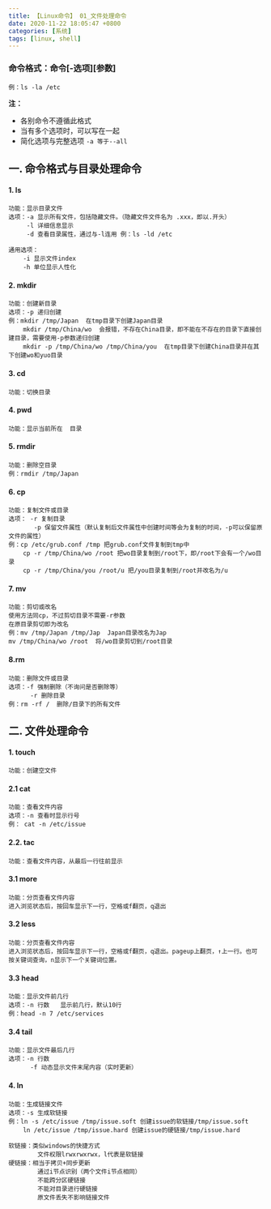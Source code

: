 ```yaml
---
title: 【Linux命令】 01_文件处理命令
date: 2020-11-22 18:05:47 +0800
categories: [系统]
tags: [linux, shell]
---
```


### 命令格式：命令[-选项][参数]  
    例：ls -la /etc
**注：**
* 各别命令不遵循此格式
* 当有多个选项时，可以写在一起
* 简化选项与完整选项 `-a 等于--all`  


## 一. 命令格式与目录处理命令
#### 1. ls
    功能：显示目录文件  
    选项：-a 显示所有文件，包括隐藏文件。（隐藏文件文件名为 .xxx，即以.开头）
         -l 详细信息显示
         -d 查看目录属性，通过与-l连用 例：ls -ld /etc
         
    通用选项：
        -i 显示文件index
        -h 单位显示人性化

#### 2. mkdir
    功能：创建新目录
    选项：-p 递归创建
    例：mkdir /tmp/Japan  在tmp目录下创建Japan目录
        mkdir /tmp/China/wo  会报错，不存在China目录，即不能在不存在的目录下直接创建目录，需要使用-p参数递归创建
        mkdir -p /tmp/China/wo /tmp/China/you  在tmp目录下创建China目录并在其下创建wo和yuo目录


#### 3. cd
    功能：切换目录


#### 4. pwd
    功能：显示当前所在  目录

#### 5. rmdir
    功能：删除空目录
    例：rmdir /tmp/Japan

#### 6. cp
    功能：复制文件或目录
    选项： -r 复制目录
           -p 保留文件属性（默认复制后文件属性中创建时间等会为复制的时间，-p可以保留原文件的属性）
    例：cp /etc/grub.conf /tmp 把grub.conf文件复制到tmp中
        cp -r /tmp/China/wo /root 把wo目录复制到/root下，即/root下会有一个/wo目录
        cp -r /tmp/China/you /root/u 把/you目录复制到/root并改名为/u
        
#### 7. mv
    功能：剪切或改名
    使用方法同cp，不过剪切目录不需要-r参数
    在原目录剪切即为改名
    例：mv /tmp/Japan /tmp/Jap  Japan目录改名为Jap
    mv /tmp/China/wo /root  将/wo目录剪切到/root目录


#### 8.rm
    功能：删除文件或目录
    选项：-f 强制删除（不询问是否删除等）
          -r 删除目录
    例：rm -rf /  删除/目录下的所有文件
    

## 二. 文件处理命令
#### 1. touch
    功能：创建空文件
#### 2.1 cat
    功能：查看文件内容
    选项：-n 查看时显示行号
    例： cat -n /etc/issue
#### 2.2. tac 
    功能：查看文件内容，从最后一行往前显示
#### 3.1 more
    功能：分页查看文件内容
    进入浏览状态后，按回车显示下一行，空格或f翻页，q退出
#### 3.2 less
    功能：分页查看文件内容
    进入浏览状态后，按回车显示下一行，空格或f翻页，q退出。pageup上翻页，↑上一行。也可按关键词查询，n显示下一个关键词位置。
#### 3.3 head
    功能：显示文件前几行
    选项：-n 行数   显示前几行，默认10行
    例：head -n 7 /etc/services
#### 3.4 tail
    功能：显示文件最后几行
    选项：-n 行数
          -f 动态显示文件末尾内容（实时更新）
          
#### 4. ln
    功能：生成链接文件
    选项：-s 生成软链接
    例：ln -s /etc/issue /tmp/issue.soft 创建issue的软链接/tmp/issue.soft
        ln /etc/issue /tmp/issue.hard 创建issue的硬链接/tmp/issue.hard
    
    软链接：类似windows的快捷方式
            文件权限lrwxrwxrwx，l代表是软链接
    硬链接：相当于拷贝+同步更新
            通过i节点识别（两个文件i节点相同）
            不能跨分区硬链接
            不能对目录进行硬链接
            原文件丢失不影响链接文件